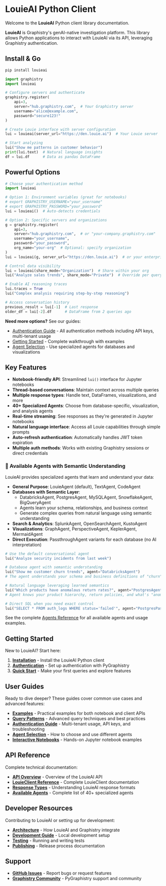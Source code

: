 # LouieAI Python Client

Welcome to the **LouieAI** Python client library documentation.

**LouieAI** is Graphistry's genAI-native investigation platform. This library allows Python applications to interact with LouieAI via its API, leveraging Graphistry authentication.

## Install & Go

```bash
pip install louieai
```

```python
import graphistry
import louieai

# Configure servers and authenticate
graphistry.register(
    api=3, 
    server="hub.graphistry.com",  # Your Graphistry server
    username="alice@example.com", 
    password="secure123!"
)

# Create Louie interface with server configuration
lui = louieai(server_url="https://den.louie.ai")  # Your Louie server

# Start analyzing
lui("Show me patterns in customer behavior")
print(lui.text)  # Natural language insights
df = lui.df      # Data as pandas DataFrame
```

## Powerful Options

```python
# Choose your authentication method
import louieai

# Option 1: Environment variables (great for notebooks)
# export GRAPHISTRY_USERNAME="your_username" 
# export GRAPHISTRY_PASSWORD="your_password"
lui = louieai()  # Auto-detects credentials

# Option 2: Specific servers and organizations
g = graphistry.register(
    api=3,
    server="hub.graphistry.com",  # or "your-company.graphistry.com"
    username="your_username",
    password="your_password",
    org_name="your-org"  # Optional: specify organization
)
lui = louieai(g, server_url="https://den.louie.ai")  # or your enterprise URL

# Control data visibility
lui = louieai(share_mode="Organization")  # Share within your org
lui("Analyze sales trends", share_mode="Private")  # Override per query

# Enable AI reasoning traces
lui.traces = True
lui("Complex analysis requiring step-by-step reasoning")

# Access conversation history
previous_result = lui[-1]  # Last response
older_df = lui[-2].df      # DataFrame from 2 queries ago
```

**Need more options?** See our guides:
- [Authentication Guide](guides/authentication.md) - All authentication methods including API keys, multi-tenant usage
- [Getting Started](getting-started/quick-start.md) - Complete walkthrough with examples
- [Agent Selection](guides/agent-selection.md) - Use specialized agents for databases and visualizations

## Key Features

- **Notebook-friendly API**: Streamlined `lui()` interface for Jupyter notebooks
- **Thread-based conversations**: Maintain context across multiple queries
- **Multiple response types**: Handle text, DataFrames, visualizations, and more
- **40+ Specialized Agents**: Choose from database-specific, visualization, and analysis agents
- **Real-time streaming**: See responses as they're generated in Jupyter notebooks
- **Natural language interface**: Access all Louie capabilities through simple prompts
- **Auto-refresh authentication**: Automatically handles JWT token expiration
- **Multiple auth methods**: Works with existing Graphistry sessions or direct credentials

### 🤖 Available Agents with Semantic Understanding

LouieAI provides specialized agents that learn and understand your data:

- **General Purpose**: LouieAgent (default), TextAgent, CodeAgent
- **Databases with Semantic Layer**: 
  - DatabricksAgent, PostgresAgent, MySQLAgent, SnowflakeAgent, BigQueryAgent
  - Agents learn your schema, relationships, and business context
  - Generate complex queries from natural language using semantic understanding
- **Search & Analytics**: SplunkAgent, OpenSearchAgent, KustoAgent
- **Visualizations**: GraphAgent, PerspectiveAgent, KeplerAgent, MermaidAgent
- **Direct Execution**: PassthroughAgent variants for each database (no AI interpretation)

```python
# Use the default conversational agent
lui("Analyze security incidents from last week")

# Database agent with semantic understanding
lui("Show me customer churn trends", agent="DatabricksAgent")
# The agent understands your schema and business definitions of "churn"

# Natural language leveraging learned semantics
lui("Which products have anomalous return rates?", agent="PostgresAgent") 
# Agent knows your product hierarchy, return policies, and what's "anomalous"

# Direct SQL when you need exact control
lui("SELECT * FROM auth_logs WHERE status='failed'", agent="PostgresPassthroughAgent")
```

See the complete [Agents Reference](reference/agents.md) for all available agents and usage examples.

## Getting Started

New to LouieAI? Start here:

1. **[Installation](getting-started/installation.md)** - Install the LouieAI Python client
2. **[Authentication](getting-started/authentication.md)** - Set up authentication with PyGraphistry
3. **[Quick Start](getting-started/quick-start.md)** - Make your first queries and explore features

## User Guides

Ready to dive deeper? These guides cover common use cases and advanced features:

- **[Examples](guides/examples.md)** - Practical examples for both notebook and client APIs
- **[Query Patterns](guides/query-patterns.md)** - Advanced query techniques and best practices
- **[Authentication Guide](guides/authentication.md)** - Multi-tenant usage, API keys, and troubleshooting
- **[Agent Selection](guides/agent-selection.md)** - How to choose and use different agents
- **[Interactive Notebooks](getting-started/notebooks/01-getting-started.ipynb)** - Hands-on Jupyter notebook examples

## API Reference

Complete technical documentation:

- **[API Overview](api/index.md)** - Overview of the LouieAI API
- **[LouieClient Reference](api/client.md)** - Complete LouieClient documentation
- **[Response Types](api/response-types.md)** - Understanding LouieAI response formats
- **[Available Agents](reference/agents.md)** - Complete list of 40+ specialized agents

## Developer Resources

Contributing to LouieAI or setting up for development:

- **[Architecture](developer/architecture.md)** - How LouieAI and Graphistry integrate
- **[Development Guide](developer/development.md)** - Local development setup
- **[Testing](developer/testing.md)** - Running and writing tests
- **[Publishing](developer/publishing.md)** - Release process documentation

## Support

- **[GitHub Issues](https://github.com/graphistry/louie-py/issues)** - Report bugs or request features
- **[Graphistry Community](https://github.com/graphistry/pygraphistry)** - PyGraphistry support and community